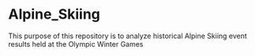 # Alpine_Skiing
This purpose of this repository is to analyze historical Alpine Skiing event results held at the Olympic Winter Games

